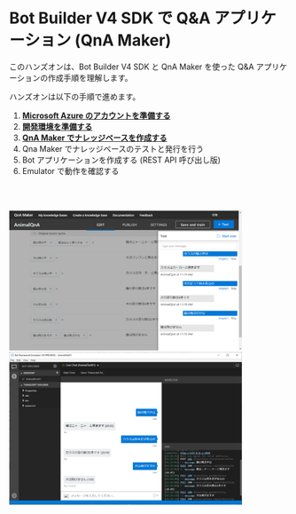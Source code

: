 # Bot Builder V4 SDK で Q&A アプリケーション (QnA Maker)

このハンズオンは、Bot Builder V4 SDK と QnA Maker を使った Q&A アプリケーションの作成手順を理解します。

ハンズオンは以下の手順で進めます。

1. [**Microsoft Azure のアカウントを準備する**](01_AzureAccount.md)
2. [**開発環境を準備する**](02_DevelopEnv.md)
3. [**QnA Maker でナレッジベースを作成する**](03_QnaMaker.md)
4. Qna Maker でナレッジベースのテストと発行を行う
5. Bot アプリケーションを作成する (REST API 呼び出し版)
6. Emulator で動作を確認する

<br /><br />

<img src="Assets/Images/00/qnamaker_edit.png" width="420px" />

<img src="Assets/Images/00/emulator_demo.png" width="420px" />
